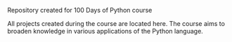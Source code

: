 Repository created for 100 Days of Python course

All projects created during the course are located here. 
The course aims to broaden knowledge in various applications of the Python language.
